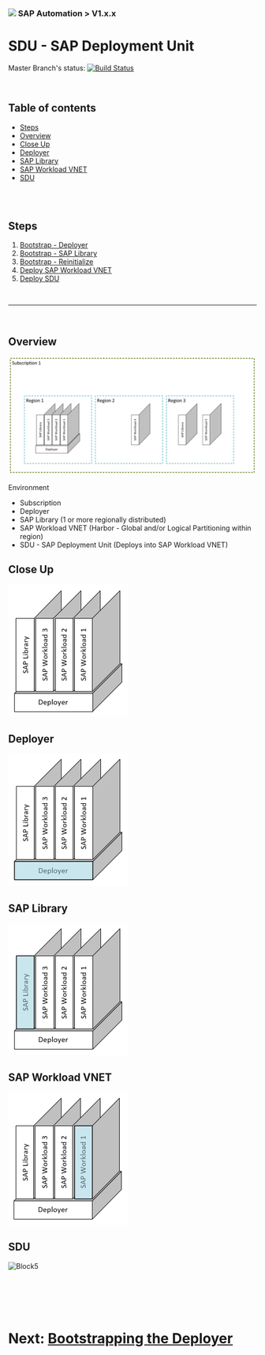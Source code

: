 ### <img src="../../../../documentation/assets/UnicornSAPBlack256x256.png" width="64px"> SAP Automation > V1.x.x <!-- omit in toc -->
# SDU - SAP Deployment Unit <!-- omit in toc -->

Master Branch's status: [![Build Status](https://dev.azure.com/azuresaphana/Azure-SAP-HANA/_apis/build/status/Azure.sap-hana?branchName=master&api-version=5.1-preview.1)](https://dev.azure.com/azuresaphana/Azure-SAP-HANA/_build/latest?definitionId=6&branchName=master)

<br>

## Table of contents <!-- omit in toc -->

- [Steps](#steps)
- [Overview](#overview)
- [Close Up](#close-up)
- [Deployer](#deployer)
- [SAP Library](#sap-library)
- [SAP Workload VNET](#sap-workload-vnet)
- [SDU](#sdu)

<br/><br/>

## Steps
1. [Bootstrap - Deployer](01-bootstrap-deployer.md)
2. [Bootstrap - SAP Library](02-bootstrap-library.md)
3. [Bootstrap - Reinitialize](03-reinitialize.md)
4. [Deploy SAP Workload VNET](04-workload-vnet.md)
5. [Deploy SDU](05-sdu.md)

<br/>

---

<br/>

## Overview
![Overview](assets/BlockOverview.png)

Environment
- Subscription
- Deployer
- SAP Library (1 or more regionally distributed)
- SAP Workload VNET (Harbor - Global and/or Logical Partitioning within region)
- SDU - SAP Deployment Unit (Deploys into SAP Workload VNET)

## Close Up
![Block1](assets/Block1.png)


## Deployer
![Block2](assets/Block2.png)


## SAP Library
![Block3](assets/Block3.png)


## SAP Workload VNET
![Block4](assets/Block4.png)


## SDU
![Block5]()

<br/><br/><br/><br/>


# Next: [Bootstrapping the Deployer](01-bootstrap-deployer.md) <!-- omit in toc -->
